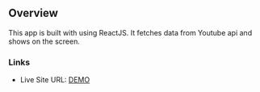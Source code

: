 ## Overview
This app is built with using ReactJS.
It fetches data from Youtube api and shows on the screen.


### Links
- Live Site URL: [DEMO](https://videos-app-tell2abrar.vercel.app/)



